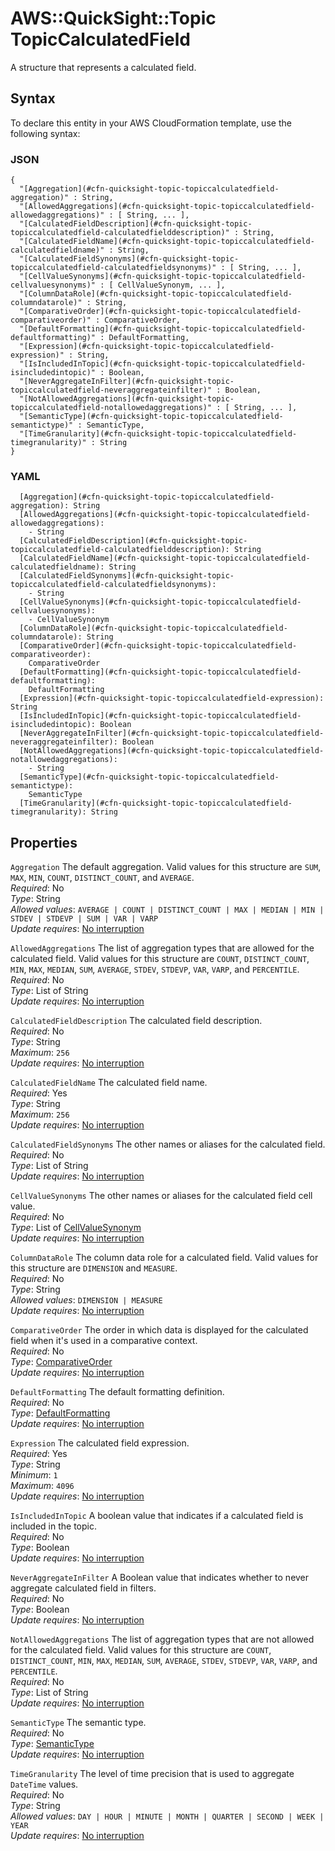 # AWS::QuickSight::Topic TopicCalculatedField<a name="aws-properties-quicksight-topic-topiccalculatedfield"></a>

A structure that represents a calculated field\.

## Syntax<a name="aws-properties-quicksight-topic-topiccalculatedfield-syntax"></a>

To declare this entity in your AWS CloudFormation template, use the following syntax:

### JSON<a name="aws-properties-quicksight-topic-topiccalculatedfield-syntax.json"></a>

```
{
  "[Aggregation](#cfn-quicksight-topic-topiccalculatedfield-aggregation)" : String,
  "[AllowedAggregations](#cfn-quicksight-topic-topiccalculatedfield-allowedaggregations)" : [ String, ... ],
  "[CalculatedFieldDescription](#cfn-quicksight-topic-topiccalculatedfield-calculatedfielddescription)" : String,
  "[CalculatedFieldName](#cfn-quicksight-topic-topiccalculatedfield-calculatedfieldname)" : String,
  "[CalculatedFieldSynonyms](#cfn-quicksight-topic-topiccalculatedfield-calculatedfieldsynonyms)" : [ String, ... ],
  "[CellValueSynonyms](#cfn-quicksight-topic-topiccalculatedfield-cellvaluesynonyms)" : [ CellValueSynonym, ... ],
  "[ColumnDataRole](#cfn-quicksight-topic-topiccalculatedfield-columndatarole)" : String,
  "[ComparativeOrder](#cfn-quicksight-topic-topiccalculatedfield-comparativeorder)" : ComparativeOrder,
  "[DefaultFormatting](#cfn-quicksight-topic-topiccalculatedfield-defaultformatting)" : DefaultFormatting,
  "[Expression](#cfn-quicksight-topic-topiccalculatedfield-expression)" : String,
  "[IsIncludedInTopic](#cfn-quicksight-topic-topiccalculatedfield-isincludedintopic)" : Boolean,
  "[NeverAggregateInFilter](#cfn-quicksight-topic-topiccalculatedfield-neveraggregateinfilter)" : Boolean,
  "[NotAllowedAggregations](#cfn-quicksight-topic-topiccalculatedfield-notallowedaggregations)" : [ String, ... ],
  "[SemanticType](#cfn-quicksight-topic-topiccalculatedfield-semantictype)" : SemanticType,
  "[TimeGranularity](#cfn-quicksight-topic-topiccalculatedfield-timegranularity)" : String
}
```

### YAML<a name="aws-properties-quicksight-topic-topiccalculatedfield-syntax.yaml"></a>

```
  [Aggregation](#cfn-quicksight-topic-topiccalculatedfield-aggregation): String
  [AllowedAggregations](#cfn-quicksight-topic-topiccalculatedfield-allowedaggregations): 
    - String
  [CalculatedFieldDescription](#cfn-quicksight-topic-topiccalculatedfield-calculatedfielddescription): String
  [CalculatedFieldName](#cfn-quicksight-topic-topiccalculatedfield-calculatedfieldname): String
  [CalculatedFieldSynonyms](#cfn-quicksight-topic-topiccalculatedfield-calculatedfieldsynonyms): 
    - String
  [CellValueSynonyms](#cfn-quicksight-topic-topiccalculatedfield-cellvaluesynonyms): 
    - CellValueSynonym
  [ColumnDataRole](#cfn-quicksight-topic-topiccalculatedfield-columndatarole): String
  [ComparativeOrder](#cfn-quicksight-topic-topiccalculatedfield-comparativeorder): 
    ComparativeOrder
  [DefaultFormatting](#cfn-quicksight-topic-topiccalculatedfield-defaultformatting): 
    DefaultFormatting
  [Expression](#cfn-quicksight-topic-topiccalculatedfield-expression): String
  [IsIncludedInTopic](#cfn-quicksight-topic-topiccalculatedfield-isincludedintopic): Boolean
  [NeverAggregateInFilter](#cfn-quicksight-topic-topiccalculatedfield-neveraggregateinfilter): Boolean
  [NotAllowedAggregations](#cfn-quicksight-topic-topiccalculatedfield-notallowedaggregations): 
    - String
  [SemanticType](#cfn-quicksight-topic-topiccalculatedfield-semantictype): 
    SemanticType
  [TimeGranularity](#cfn-quicksight-topic-topiccalculatedfield-timegranularity): String
```

## Properties<a name="aws-properties-quicksight-topic-topiccalculatedfield-properties"></a>

`Aggregation`  <a name="cfn-quicksight-topic-topiccalculatedfield-aggregation"></a>
The default aggregation\. Valid values for this structure are `SUM`, `MAX`, `MIN`, `COUNT`, `DISTINCT_COUNT`, and `AVERAGE`\.  
*Required*: No  
*Type*: String  
*Allowed values*: `AVERAGE | COUNT | DISTINCT_COUNT | MAX | MEDIAN | MIN | STDEV | STDEVP | SUM | VAR | VARP`  
*Update requires*: [No interruption](https://docs.aws.amazon.com/AWSCloudFormation/latest/UserGuide/using-cfn-updating-stacks-update-behaviors.html#update-no-interrupt)

`AllowedAggregations`  <a name="cfn-quicksight-topic-topiccalculatedfield-allowedaggregations"></a>
The list of aggregation types that are allowed for the calculated field\. Valid values for this structure are `COUNT`, `DISTINCT_COUNT`, `MIN`, `MAX`, `MEDIAN`, `SUM`, `AVERAGE`, `STDEV`, `STDEVP`, `VAR`, `VARP`, and `PERCENTILE`\.  
*Required*: No  
*Type*: List of String  
*Update requires*: [No interruption](https://docs.aws.amazon.com/AWSCloudFormation/latest/UserGuide/using-cfn-updating-stacks-update-behaviors.html#update-no-interrupt)

`CalculatedFieldDescription`  <a name="cfn-quicksight-topic-topiccalculatedfield-calculatedfielddescription"></a>
The calculated field description\.  
*Required*: No  
*Type*: String  
*Maximum*: `256`  
*Update requires*: [No interruption](https://docs.aws.amazon.com/AWSCloudFormation/latest/UserGuide/using-cfn-updating-stacks-update-behaviors.html#update-no-interrupt)

`CalculatedFieldName`  <a name="cfn-quicksight-topic-topiccalculatedfield-calculatedfieldname"></a>
The calculated field name\.  
*Required*: Yes  
*Type*: String  
*Maximum*: `256`  
*Update requires*: [No interruption](https://docs.aws.amazon.com/AWSCloudFormation/latest/UserGuide/using-cfn-updating-stacks-update-behaviors.html#update-no-interrupt)

`CalculatedFieldSynonyms`  <a name="cfn-quicksight-topic-topiccalculatedfield-calculatedfieldsynonyms"></a>
The other names or aliases for the calculated field\.  
*Required*: No  
*Type*: List of String  
*Update requires*: [No interruption](https://docs.aws.amazon.com/AWSCloudFormation/latest/UserGuide/using-cfn-updating-stacks-update-behaviors.html#update-no-interrupt)

`CellValueSynonyms`  <a name="cfn-quicksight-topic-topiccalculatedfield-cellvaluesynonyms"></a>
The other names or aliases for the calculated field cell value\.  
*Required*: No  
*Type*: List of [CellValueSynonym](aws-properties-quicksight-topic-cellvaluesynonym.md)  
*Update requires*: [No interruption](https://docs.aws.amazon.com/AWSCloudFormation/latest/UserGuide/using-cfn-updating-stacks-update-behaviors.html#update-no-interrupt)

`ColumnDataRole`  <a name="cfn-quicksight-topic-topiccalculatedfield-columndatarole"></a>
The column data role for a calculated field\. Valid values for this structure are `DIMENSION` and `MEASURE`\.  
*Required*: No  
*Type*: String  
*Allowed values*: `DIMENSION | MEASURE`  
*Update requires*: [No interruption](https://docs.aws.amazon.com/AWSCloudFormation/latest/UserGuide/using-cfn-updating-stacks-update-behaviors.html#update-no-interrupt)

`ComparativeOrder`  <a name="cfn-quicksight-topic-topiccalculatedfield-comparativeorder"></a>
The order in which data is displayed for the calculated field when it's used in a comparative context\.  
*Required*: No  
*Type*: [ComparativeOrder](aws-properties-quicksight-topic-comparativeorder.md)  
*Update requires*: [No interruption](https://docs.aws.amazon.com/AWSCloudFormation/latest/UserGuide/using-cfn-updating-stacks-update-behaviors.html#update-no-interrupt)

`DefaultFormatting`  <a name="cfn-quicksight-topic-topiccalculatedfield-defaultformatting"></a>
The default formatting definition\.  
*Required*: No  
*Type*: [DefaultFormatting](aws-properties-quicksight-topic-defaultformatting.md)  
*Update requires*: [No interruption](https://docs.aws.amazon.com/AWSCloudFormation/latest/UserGuide/using-cfn-updating-stacks-update-behaviors.html#update-no-interrupt)

`Expression`  <a name="cfn-quicksight-topic-topiccalculatedfield-expression"></a>
The calculated field expression\.  
*Required*: Yes  
*Type*: String  
*Minimum*: `1`  
*Maximum*: `4096`  
*Update requires*: [No interruption](https://docs.aws.amazon.com/AWSCloudFormation/latest/UserGuide/using-cfn-updating-stacks-update-behaviors.html#update-no-interrupt)

`IsIncludedInTopic`  <a name="cfn-quicksight-topic-topiccalculatedfield-isincludedintopic"></a>
A boolean value that indicates if a calculated field is included in the topic\.  
*Required*: No  
*Type*: Boolean  
*Update requires*: [No interruption](https://docs.aws.amazon.com/AWSCloudFormation/latest/UserGuide/using-cfn-updating-stacks-update-behaviors.html#update-no-interrupt)

`NeverAggregateInFilter`  <a name="cfn-quicksight-topic-topiccalculatedfield-neveraggregateinfilter"></a>
A Boolean value that indicates whether to never aggregate calculated field in filters\.  
*Required*: No  
*Type*: Boolean  
*Update requires*: [No interruption](https://docs.aws.amazon.com/AWSCloudFormation/latest/UserGuide/using-cfn-updating-stacks-update-behaviors.html#update-no-interrupt)

`NotAllowedAggregations`  <a name="cfn-quicksight-topic-topiccalculatedfield-notallowedaggregations"></a>
The list of aggregation types that are not allowed for the calculated field\. Valid values for this structure are `COUNT`, `DISTINCT_COUNT`, `MIN`, `MAX`, `MEDIAN`, `SUM`, `AVERAGE`, `STDEV`, `STDEVP`, `VAR`, `VARP`, and `PERCENTILE`\.  
*Required*: No  
*Type*: List of String  
*Update requires*: [No interruption](https://docs.aws.amazon.com/AWSCloudFormation/latest/UserGuide/using-cfn-updating-stacks-update-behaviors.html#update-no-interrupt)

`SemanticType`  <a name="cfn-quicksight-topic-topiccalculatedfield-semantictype"></a>
The semantic type\.  
*Required*: No  
*Type*: [SemanticType](aws-properties-quicksight-topic-semantictype.md)  
*Update requires*: [No interruption](https://docs.aws.amazon.com/AWSCloudFormation/latest/UserGuide/using-cfn-updating-stacks-update-behaviors.html#update-no-interrupt)

`TimeGranularity`  <a name="cfn-quicksight-topic-topiccalculatedfield-timegranularity"></a>
The level of time precision that is used to aggregate `DateTime` values\.  
*Required*: No  
*Type*: String  
*Allowed values*: `DAY | HOUR | MINUTE | MONTH | QUARTER | SECOND | WEEK | YEAR`  
*Update requires*: [No interruption](https://docs.aws.amazon.com/AWSCloudFormation/latest/UserGuide/using-cfn-updating-stacks-update-behaviors.html#update-no-interrupt)
